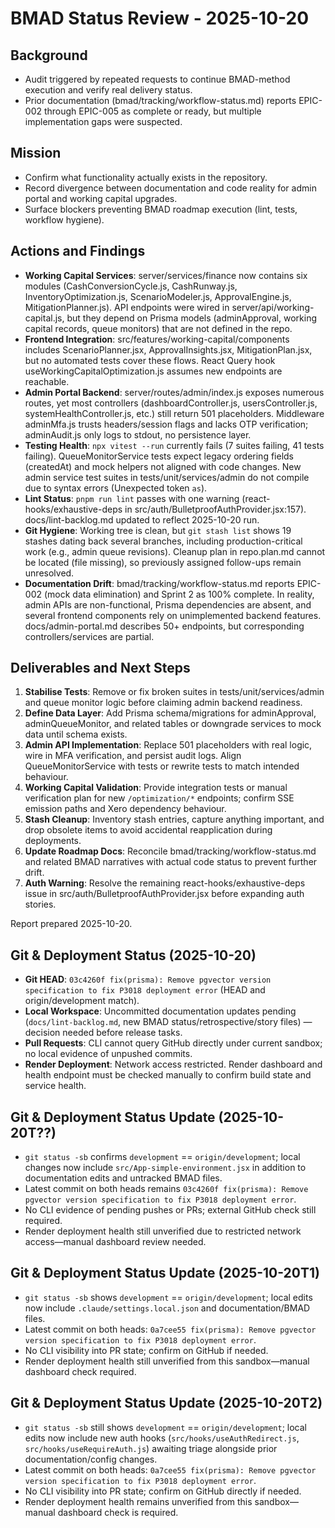 # BMAD Status Review - 2025-10-20

## Background
- Audit triggered by repeated requests to continue BMAD-method execution and verify real delivery status.
- Prior documentation (bmad/tracking/workflow-status.md) reports EPIC-002 through EPIC-005 as complete or ready, but multiple implementation gaps were suspected.

## Mission
- Confirm what functionality actually exists in the repository.
- Record divergence between documentation and code reality for admin portal and working capital upgrades.
- Surface blockers preventing BMAD roadmap execution (lint, tests, workflow hygiene).

## Actions and Findings
- **Working Capital Services**: server/services/finance now contains six modules (CashConversionCycle.js, CashRunway.js, InventoryOptimization.js, ScenarioModeler.js, ApprovalEngine.js, MitigationPlanner.js). API endpoints were wired in server/api/working-capital.js, but they depend on Prisma models (adminApproval, working capital records, queue monitors) that are not defined in the repo.
- **Frontend Integration**: src/features/working-capital/components includes ScenarioPlanner.jsx, ApprovalInsights.jsx, MitigationPlan.jsx, but no automated tests cover these flows. React Query hook useWorkingCapitalOptimization.js assumes new endpoints are reachable.
- **Admin Portal Backend**: server/routes/admin/index.js exposes numerous routes, yet most controllers (dashboardController.js, usersController.js, systemHealthController.js, etc.) still return 501 placeholders. Middleware adminMfa.js trusts headers/session flags and lacks OTP verification; adminAudit.js only logs to stdout, no persistence layer.
- **Testing Health**: `npx vitest --run` currently fails (7 suites failing, 41 tests failing). QueueMonitorService tests expect legacy ordering fields (createdAt) and mock helpers not aligned with code changes. New admin service test suites in tests/unit/services/admin do not compile due to syntax errors (Unexpected token `as`).
- **Lint Status**: `pnpm run lint` passes with one warning (react-hooks/exhaustive-deps in src/auth/BulletproofAuthProvider.jsx:157). docs/lint-backlog.md updated to reflect 2025-10-20 run.
- **Git Hygiene**: Working tree is clean, but `git stash list` shows 19 stashes dating back several branches, including production-critical work (e.g., admin queue revisions). Cleanup plan in repo.plan.md cannot be located (file missing), so previously assigned follow-ups remain unresolved.
- **Documentation Drift**: bmad/tracking/workflow-status.md reports EPIC-002 (mock data elimination) and Sprint 2 as 100% complete. In reality, admin APIs are non-functional, Prisma dependencies are absent, and several frontend components rely on unimplemented backend features. docs/admin-portal.md describes 50+ endpoints, but corresponding controllers/services are partial.

## Deliverables and Next Steps
1. **Stabilise Tests**: Remove or fix broken suites in tests/unit/services/admin and queue monitor logic before claiming admin backend readiness.
2. **Define Data Layer**: Add Prisma schema/migrations for adminApproval, adminQueueMonitor, and related tables or downgrade services to mock data until schema exists.
3. **Admin API Implementation**: Replace 501 placeholders with real logic, wire in MFA verification, and persist audit logs. Align QueueMonitorService with tests or rewrite tests to match intended behaviour.
4. **Working Capital Validation**: Provide integration tests or manual verification plan for new `/optimization/*` endpoints; confirm SSE emission paths and Xero dependency behaviour.
5. **Stash Cleanup**: Inventory stash entries, capture anything important, and drop obsolete items to avoid accidental reapplication during deployments.
6. **Update Roadmap Docs**: Reconcile bmad/tracking/workflow-status.md and related BMAD narratives with actual code status to prevent further drift.
7. **Auth Warning**: Resolve the remaining react-hooks/exhaustive-deps issue in src/auth/BulletproofAuthProvider.jsx before expanding auth stories.

Report prepared 2025-10-20.

## Git & Deployment Status (2025-10-20)
- **Git HEAD**: `03c4260f fix(prisma): Remove pgvector version specification to fix P3018 deployment error` (HEAD and origin/development match).
- **Local Workspace**: Uncommitted documentation updates pending (`docs/lint-backlog.md`, new BMAD status/retrospective/story files) — decision needed before release tasks.
- **Pull Requests**: CLI cannot query GitHub directly under current sandbox; no local evidence of unpushed commits.
- **Render Deployment**: Network access restricted. Render dashboard and health endpoint must be checked manually to confirm build state and service health.

## Git & Deployment Status Update (2025-10-20T??)
- `git status -sb` confirms `development` == `origin/development`; local changes now include `src/App-simple-environment.jsx` in addition to documentation edits and untracked BMAD files.
- Latest commit on both heads remains `03c4260f fix(prisma): Remove pgvector version specification to fix P3018 deployment error`.
- No CLI evidence of pending pushes or PRs; external GitHub check still required.
- Render deployment health still unverified due to restricted network access—manual dashboard review needed.

## Git & Deployment Status Update (2025-10-20T1)
- `git status -sb` shows `development` == `origin/development`; local edits now include `.claude/settings.local.json` and documentation/BMAD files.
- Latest commit on both heads: `0a7cee55 fix(prisma): Remove pgvector version specification to fix P3018 deployment error`.
- No CLI visibility into PR state; confirm on GitHub if needed.
- Render deployment health still unverified from this sandbox—manual dashboard check required.

## Git & Deployment Status Update (2025-10-20T2)
- `git status -sb` still shows `development` == `origin/development`; local edits now include new auth hooks (`src/hooks/useAuthRedirect.js`, `src/hooks/useRequireAuth.js`) awaiting triage alongside prior documentation/config changes.
- Latest commit on both heads: `0a7cee55 fix(prisma): Remove pgvector version specification to fix P3018 deployment error`.
- No CLI visibility into PR state; confirm on GitHub directly if needed.
- Render deployment health remains unverified from this sandbox—manual dashboard check is required.
